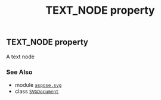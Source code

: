 ﻿---
title: TEXT_NODE property
second_title: Aspose.SVG for Python via .NET API References
description: 
type: docs
weight: 600
url: /python-net/aspose.svg/svgdocument/text_node/
is_root: false
---

## TEXT_NODE property


A text node

### See Also
* module [`aspose.svg`](../../)
* class [`SVGDocument`](/svg/python-net/aspose.svg/svgdocument)
